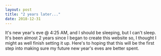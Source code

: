 ```yaml
---
layout: post
title: "2 years later..."
date: 2018-12-31
---
```


It's new year's eve @ 4:25 AM, and I should be sleeping, but I can't sleep. It's been almost 2 years since I began to create this website so, I thought I might as well finish setting it up. Here's to hoping that this will be the first step into making sure my future new year's eves are better spent.
